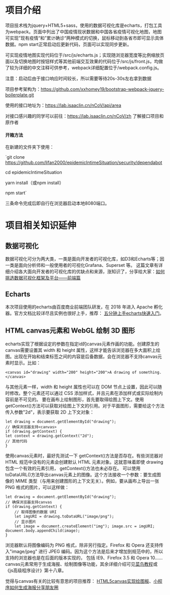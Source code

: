 # 项目介绍
项目技术栈为jquery+HTML5+sass，使用的数据可视化库是echarts，打包工具为webpack。页面中列出了中国疫情现状数据和中国各省疫情可视化地图，地图可实现”现有疫情“和”累计确诊“两种模式的切换，鼠标移动到各省市即可显示具体数据。npm start正常启动后更新代码，页面可以实现同步更新。

可实现疫情地图实现代码位于/src/js/echarts.js；实现随浏览器宽度等比例缩放页面以及切换地图时按钮样式等其他前端交互效果的代码位于/src/js/front.js，均做了较为详细的中文注释可供参考，webpack详细配置位于/webpack.config.js。

注意：启动后由于接口响应时间较长，所以需要等待20s-30s左右拿到数据

项目参考架构为：https://github.com/xxhomey19/bootstrap-webpack-jquery-boilerplate.git

使用的接口地址为：https://lab.isaaclin.cn/nCoV/api/area

对接口感兴趣的同学可以前往：https://lab.isaaclin.cn/nCoV/zh
了解接口项目和原作者

#### 开箱方法
在新建的文件夹下使用：

`git clone https://github.com/lifan2000/epidemicIntimeSituation/security/dependabot

cd epidemicIntimeSituation

yarn install（或npm install）

npm start`

三条命令完成后即自行在浏览器启动本地8080端口。

# 项目相关知识延伸
## 数据可视化
数据可视化可分为两大类，一类是面向开发者的可视化库，如D3和Echarts等；因一类是面向分析师和一般使用者的可视化Grafana、Superset 等。
这篇文章有详细介绍各大面向开发者的可视化库的优缺点和来源，涨知识了，分享给大家：[如何挑选数据可视化框架及平台——前端篇](https://zhuanlan.zhihu.com/p/149398216)
## Echarts
本次项目使用的echarts由百度商业前端团队研发，在 2018 年进入 Apache 孵化器。官方文档比较详尽且实例也很好上手，推荐：
[五分钟上手echarts快速入门](https://echarts.apache.org/zh/tutorial.html#5%20%E5%88%86%E9%92%9F%E4%B8%8A%E6%89%8B%20ECharts)。

## HTML canvas元素和 WebGL 绘制 3D 图形
echarts实现了根据设定的参数在指定id的canvas元素作画的功能。创建原生的canvas需要设置其 width 和 height 属性，这样才能告诉浏览器在多大面积上绘图。出现在开始和结束标签之间的内容是后备数据，会在浏览器不支持canvas元素时显示。比如：

`<canvas id="drawing" width="200" height="200">A drawing of something.</canvas>`

与其他元素一样，width 和 height 属性也可以在 DOM 节点上设置，因此可以随时修改。整个元素还可以通过 CSS 添加样式，并且元素在添加样式或实际绘制内容前是不可见的。
要在画布上绘制图形，首先要取得绘图上下文。使用 getContext()方法可以获取对绘图上下文的引用。对于平面图形，需要给这个方法传入参数"2d"，表示要获取 2D 上下文对象：
```
let drawing = document.getElementById("drawing");
// 确保浏览器支持<canvas> 
if (drawing.getContext) {
let context = drawing.getContext("2d");
// 其他代码
}
```
使用canvas元素时，最好先测试一下 getContext()方法是否存在。有些浏览器对 HTML 规范中没有的元素会创建默认 HTML 元素对象。这就意味着即使 drawing 包含一个有效的元素引用， getContext()方法也未必存在。
可以使用 toDataURL()方法导出canvas元素上的图像。这个方法接收一个参数：要生成图像的 MIME 类型（与用来创建图形的上下文无关）。例如，要从画布上导出一张 PNG 格式的图片，可以这样做：
```
let drawing = document.getElementById("drawing");
// 确保浏览器支持canvas
if (drawing.getContext) {
    // 取得图像的数据 URI
    let imgURI = drawing.toDataURL("image/png");
    // 显示图片
    let image = document.createElement("img"); image.src = imgURI; document.body.appendChild(image);
}
```
浏览器默认将图像编码为 PNG 格式，除非另行指定。Firefox 和 Opera 还支持传入"image/jpeg" 进行 JPEG 编码。因为这个方法是后来才增加到规范中的，所以支持的浏览器也是在后面的版本实现的， 包括 IE9、Firefox 3.5 和 Opera 10……
canvas元素常用于生成海报、绘制图像等功能，其余详细介绍可见[菜鸟教程](https://www.runoob.com/w3cnote/html5-canvas-intro.html)或《js高级程序设计》第十八章。

觉得与canvas有关的比较有意思的项目推荐：
[HTML5canvas实现绘图板](https://www.html5tricks.com/html5-canvas-draw.html)、[小程序如何生成海报分享朋友圈](https://blog.csdn.net/sinat_17775997/article/details/95077527?utm_medium=distribute.pc_relevant.none-task-blog-baidujs_baidulandingword-3&spm=1001.2101.3001.4242)
